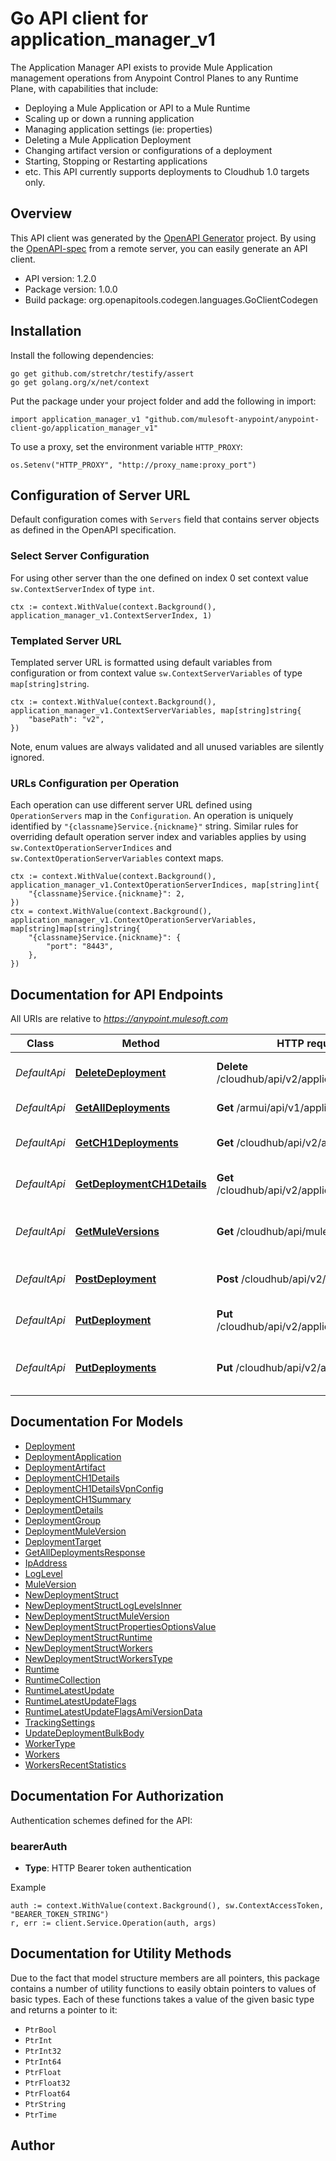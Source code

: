 # Go API client for application_manager_v1

The Application Manager API exists to provide Mule Application management operations from Anypoint Control Planes to any Runtime Plane, with capabilities that include:
  - Deploying a Mule Application or API to a Mule Runtime
  - Scaling up or down a running application
  - Managing application settings (ie: properties)
  - Deleting a Mule Application Deployment
  - Changing artifact version or configurations of a deployment
  - Starting, Stopping or Restarting applications
  - etc.
This API currently supports deployments to Cloudhub 1.0 targets only.


## Overview
This API client was generated by the [OpenAPI Generator](https://openapi-generator.tech) project.  By using the [OpenAPI-spec](https://www.openapis.org/) from a remote server, you can easily generate an API client.

- API version: 1.2.0
- Package version: 1.0.0
- Build package: org.openapitools.codegen.languages.GoClientCodegen

## Installation

Install the following dependencies:

```shell
go get github.com/stretchr/testify/assert
go get golang.org/x/net/context
```

Put the package under your project folder and add the following in import:

```golang
import application_manager_v1 "github.com/mulesoft-anypoint/anypoint-client-go/application_manager_v1"
```

To use a proxy, set the environment variable `HTTP_PROXY`:

```golang
os.Setenv("HTTP_PROXY", "http://proxy_name:proxy_port")
```

## Configuration of Server URL

Default configuration comes with `Servers` field that contains server objects as defined in the OpenAPI specification.

### Select Server Configuration

For using other server than the one defined on index 0 set context value `sw.ContextServerIndex` of type `int`.

```golang
ctx := context.WithValue(context.Background(), application_manager_v1.ContextServerIndex, 1)
```

### Templated Server URL

Templated server URL is formatted using default variables from configuration or from context value `sw.ContextServerVariables` of type `map[string]string`.

```golang
ctx := context.WithValue(context.Background(), application_manager_v1.ContextServerVariables, map[string]string{
	"basePath": "v2",
})
```

Note, enum values are always validated and all unused variables are silently ignored.

### URLs Configuration per Operation

Each operation can use different server URL defined using `OperationServers` map in the `Configuration`.
An operation is uniquely identified by `"{classname}Service.{nickname}"` string.
Similar rules for overriding default operation server index and variables applies by using `sw.ContextOperationServerIndices` and `sw.ContextOperationServerVariables` context maps.

```golang
ctx := context.WithValue(context.Background(), application_manager_v1.ContextOperationServerIndices, map[string]int{
	"{classname}Service.{nickname}": 2,
})
ctx = context.WithValue(context.Background(), application_manager_v1.ContextOperationServerVariables, map[string]map[string]string{
	"{classname}Service.{nickname}": {
		"port": "8443",
	},
})
```

## Documentation for API Endpoints

All URIs are relative to *https://anypoint.mulesoft.com*

Class | Method | HTTP request | Description
------------ | ------------- | ------------- | -------------
*DefaultApi* | [**DeleteDeployment**](docs/DefaultApi.md#deletedeployment) | **Delete** /cloudhub/api/v2/applications/{domain} | Delete a single application
*DefaultApi* | [**GetAllDeployments**](docs/DefaultApi.md#getalldeployments) | **Get** /armui/api/v1/applications | List deployments
*DefaultApi* | [**GetCH1Deployments**](docs/DefaultApi.md#getch1deployments) | **Get** /cloudhub/api/v2/applications | List Cloudhub1 deployments
*DefaultApi* | [**GetDeploymentCH1Details**](docs/DefaultApi.md#getdeploymentch1details) | **Get** /cloudhub/api/v2/applications/{domain} | Read deployment details
*DefaultApi* | [**GetMuleVersions**](docs/DefaultApi.md#getmuleversions) | **Get** /cloudhub/api/mule-versions | Read available mule versions
*DefaultApi* | [**PostDeployment**](docs/DefaultApi.md#postdeployment) | **Post** /cloudhub/api/v2/applications | Create a new deployment
*DefaultApi* | [**PutDeployment**](docs/DefaultApi.md#putdeployment) | **Put** /cloudhub/api/v2/applications/{domain} | Update a single application.
*DefaultApi* | [**PutDeployments**](docs/DefaultApi.md#putdeployments) | **Put** /cloudhub/api/v2/applications | Updates deployment states in bulk


## Documentation For Models

 - [Deployment](docs/Deployment.md)
 - [DeploymentApplication](docs/DeploymentApplication.md)
 - [DeploymentArtifact](docs/DeploymentArtifact.md)
 - [DeploymentCH1Details](docs/DeploymentCH1Details.md)
 - [DeploymentCH1DetailsVpnConfig](docs/DeploymentCH1DetailsVpnConfig.md)
 - [DeploymentCH1Summary](docs/DeploymentCH1Summary.md)
 - [DeploymentDetails](docs/DeploymentDetails.md)
 - [DeploymentGroup](docs/DeploymentGroup.md)
 - [DeploymentMuleVersion](docs/DeploymentMuleVersion.md)
 - [DeploymentTarget](docs/DeploymentTarget.md)
 - [GetAllDeploymentsResponse](docs/GetAllDeploymentsResponse.md)
 - [IpAddress](docs/IpAddress.md)
 - [LogLevel](docs/LogLevel.md)
 - [MuleVersion](docs/MuleVersion.md)
 - [NewDeploymentStruct](docs/NewDeploymentStruct.md)
 - [NewDeploymentStructLogLevelsInner](docs/NewDeploymentStructLogLevelsInner.md)
 - [NewDeploymentStructMuleVersion](docs/NewDeploymentStructMuleVersion.md)
 - [NewDeploymentStructPropertiesOptionsValue](docs/NewDeploymentStructPropertiesOptionsValue.md)
 - [NewDeploymentStructRuntime](docs/NewDeploymentStructRuntime.md)
 - [NewDeploymentStructWorkers](docs/NewDeploymentStructWorkers.md)
 - [NewDeploymentStructWorkersType](docs/NewDeploymentStructWorkersType.md)
 - [Runtime](docs/Runtime.md)
 - [RuntimeCollection](docs/RuntimeCollection.md)
 - [RuntimeLatestUpdate](docs/RuntimeLatestUpdate.md)
 - [RuntimeLatestUpdateFlags](docs/RuntimeLatestUpdateFlags.md)
 - [RuntimeLatestUpdateFlagsAmiVersionData](docs/RuntimeLatestUpdateFlagsAmiVersionData.md)
 - [TrackingSettings](docs/TrackingSettings.md)
 - [UpdateDeploymentBulkBody](docs/UpdateDeploymentBulkBody.md)
 - [WorkerType](docs/WorkerType.md)
 - [Workers](docs/Workers.md)
 - [WorkersRecentStatistics](docs/WorkersRecentStatistics.md)


## Documentation For Authorization


Authentication schemes defined for the API:
### bearerAuth

- **Type**: HTTP Bearer token authentication

Example

```golang
auth := context.WithValue(context.Background(), sw.ContextAccessToken, "BEARER_TOKEN_STRING")
r, err := client.Service.Operation(auth, args)
```


## Documentation for Utility Methods

Due to the fact that model structure members are all pointers, this package contains
a number of utility functions to easily obtain pointers to values of basic types.
Each of these functions takes a value of the given basic type and returns a pointer to it:

* `PtrBool`
* `PtrInt`
* `PtrInt32`
* `PtrInt64`
* `PtrFloat`
* `PtrFloat32`
* `PtrFloat64`
* `PtrString`
* `PtrTime`

## Author



